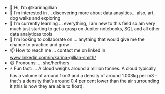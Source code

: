 - 👋 Hi, I’m @karinagillian
- 👀 I’m interested in ... discovering more about data anayltics... also, art, dog walks and exploring
- 🌱 I’m currently learning ... everything, I am new to this field so am very much just starting to get a grasp on Jupiter notebooks, SQL and all other data analyticas tools
- 💞️ I’m looking to collaborate on ... anything that would give me the chance to practice and grow 
- 📫 How to reach me ... contact me on linked in www.linkedin.com/in/karina-gillian-smith/
- 😄 Pronouns: ... she/her/hers
- ⚡ Fun fact: ... A cloud weighs around a million tonnes. A cloud typically has a volume of around 1km3 and a density of around 1.003kg per m3 – that's a density that’s around 0.4 per cent lower than the air surrounding it (this is how they are able to float).

<!---
karinagillian/karinagillian is a ✨ special ✨ repository because its `README.md` (this file) appears on your GitHub profile.
You can click the Preview link to take a look at your changes.
--->
